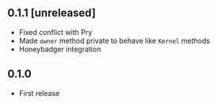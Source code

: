 ## 0.1.1 [unreleased]

- Fixed conflict with Pry
- Made `owner` method private to behave like `Kernel` methods
- Honeybadger integration

## 0.1.0

- First release
